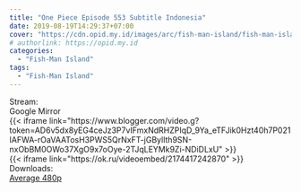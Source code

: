 ```yaml
---
title: "One Piece Episode 553 Subtitle Indonesia"
date: 2019-08-19T14:29:37+07:00
cover: "https://cdn.opid.my.id/images/arc/fish-man-island/fish-man-island.webp" # Optional, cover
# authorlink: https://opid.my.id
categories:
  - "Fish-Man Island"
tags:
  - "Fish-Man Island"
---
```

<div class="ui menu violet borderless inverted">
  <div class="header item active">
        Stream:
    </div>
  <a class="active item" data-tab="google">
    <i class="google drive icon"></i> Google
  </a>
  <a class="item nounderline" data-tab="mirror">
    <i class="odnoklassniki icon"></i> Mirror
  </a>
</div>
<div class="ui bottom attached tab segment active" style="border:0 !important;" data-tab="google">
{{< iframe link="https://www.blogger.com/video.g?token=AD6v5dx8yEG4ceJz3P7vIFmxNdRHZPIqD_9Ya_eTFJik0Hzt40h7P021IAFWA-rOaVAATosH3PWS5QrNxFT-jGByllth9SN-nxObBM0OWo37XgO9x7oOye-2TJqLEYMk9Zi-NDiDLxU" >}}
</div>
<div class="ui bottom attached tab segment" style="border:0 !important;" data-tab="mirror">
{{< iframe link="https://ok.ru/videoembed/2174417242870" >}}
</div>
<div class="ui menu violet borderless inverted">
  <div class="header item active">
        Downloads:
    </div>
  <a class="item nounderline" href="https://ouo.io/G2OLj1" target="_blank" rel="dofollow"><i class="google drive icon"></i>
    Average 480p</a>
</div>